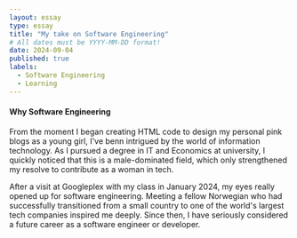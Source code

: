 ```yaml
---
layout: essay
type: essay
title: "My take on Software Engineering"
# All dates must be YYYY-MM-DD format!
date: 2024-09-04
published: true
labels:
  - Software Engineering
  - Learning
---
```



#### Why Software Engineering
From the moment I began creating HTML code to design my personal pink blogs as a young girl, I've benn intrigued by the world of information technology. As I pursued a degree in IT and Economics at university, I quickly noticed that this is a male-dominated field, which only strengthened my resolve to contribute as a woman in tech. 

After a visit at Googleplex with my class in January 2024, my eyes really opened up for software engineering. Meeting a fellow Norwegian who had successfully transitioned from a small country to one of the world's largest tech companies inspired me deeply. Since then, I have seriously considered a future career as a software engineer or developer. 

  
